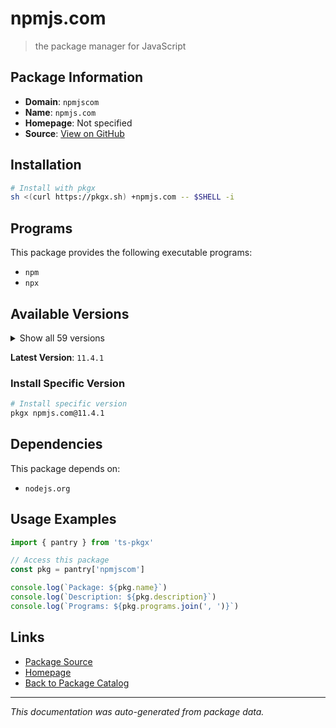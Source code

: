 # npmjs.com

> the package manager for JavaScript

## Package Information

- **Domain**: `npmjscom`
- **Name**: `npmjs.com`
- **Homepage**: Not specified
- **Source**: [View on GitHub](https://github.com/pkgxdev/pantry/tree/main/projects/npmjs.com/package.yml)

## Installation

```bash
# Install with pkgx
sh <(curl https://pkgx.sh) +npmjs.com -- $SHELL -i
```

## Programs

This package provides the following executable programs:

- `npm`
- `npx`

## Available Versions

<details>
<summary>Show all 59 versions</summary>

- `11.4.1`, `11.4.0`, `11.3.0`, `11.2.0`, `11.1.0`
- `11.0.0`, `10.9.2`, `10.9.1`, `10.9.0`, `10.8.3`
- `10.8.2`, `10.8.1`, `10.8.0`, `10.7.0`, `10.6.0`
- `10.5.2`, `10.5.1`, `10.5.0`, `10.4.0`, `10.3.0`
- `10.2.5`, `10.2.4`, `10.2.3`, `10.2.2`, `10.2.1`
- `10.2.0`, `10.1.0`, `10.0.0`, `9.9.4`, `9.9.3`
- `9.9.2`, `9.9.1`, `9.9.0`, `9.8.1`, `9.8.0`
- `9.7.2`, `9.7.1`, `9.7.0`, `9.6.7`, `9.6.6`
- `9.6.5`, `9.6.4`, `9.6.3`, `9.6.2`, `9.6.1`
- `9.6.0`, `9.5.1`, `9.5.0`, `9.4.2`, `9.4.1`
- `9.4.0`, `9.3.1`, `9.3.0`, `9.2.0`, `9.1.3`
- `9.1.2`, `9.0.1`, `8.19.4`, `8.19.3`

</details>

**Latest Version**: `11.4.1`

### Install Specific Version

```bash
# Install specific version
pkgx npmjs.com@11.4.1
```

## Dependencies

This package depends on:

- `nodejs.org`

## Usage Examples

```typescript
import { pantry } from 'ts-pkgx'

// Access this package
const pkg = pantry['npmjscom']

console.log(`Package: ${pkg.name}`)
console.log(`Description: ${pkg.description}`)
console.log(`Programs: ${pkg.programs.join(', ')}`)
```

## Links

- [Package Source](https://github.com/pkgxdev/pantry/tree/main/projects/npmjs.com/package.yml)
- [Homepage](#)
- [Back to Package Catalog](../package-catalog.md)

---

*This documentation was auto-generated from package data.*
